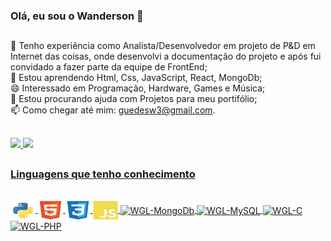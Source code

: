 ### Olá, eu sou o Wanderson 👋
<!--
**DevWanderson/DevWanderson** is a ✨ _special_ ✨ repository because its `README.md` (this file) appears on your GitHub profile.
-->
##
🔭 Tenho experiência como Analista/Desenvolvedor em projeto de P&D em Internet das coisas, onde desenvolvi a documentação do projeto e após fui convidado a fazer parte da equipe de FrontEnd;<br>
🌱 Estou aprendendo Html, Css, JavaScript, React, MongoDb;<br>
 :smile: Interessado em Programação, Hardware, Games e Música;<br>
🤔 Estou procurando ajuda com Projetos para meu portifólio;<br>
📫 Como chegar até mim: guedesw3@gmail.com.<br>
##
<div style="display: inline">
  <a href="https://github.com/DevWanderson">
  <img height="165em" src="https://github-readme-stats.vercel.app/api?username=DevWanderson&show_icons=true&theme=algolia&include_all_commits=true&count_private=true"/>
  <img height="165em" src="https://github-readme-stats.vercel.app/api/top-langs/?username=DevWanderson&layout=compact&langs_count=7&theme=algolia"/>
</div>
 
##
### Linguagens que tenho conhecimento
<div style="display: inline_block"><br>
  <img align="center" alt="WGL-Python" height="30" width="40" src="https://raw.githubusercontent.com/devicons/devicon/master/icons/python/python-original.svg">
  <img align="center" alt="WGL-Html" height="30" width="40" src="https://raw.githubusercontent.com/devicons/devicon/master/icons/html5/html5-original.svg">
  <img align="center" alt="WGL-Css" height="30" width="40" src="https://raw.githubusercontent.com/devicons/devicon/master/icons/css3/css3-original.svg">
  <img align="center" alt="WGL-JS" height="30" width="40" src="https://raw.githubusercontent.com/devicons/devicon/master/icons/javascript/javascript-plain.svg">
 <img align="center" alt="WGL-MongoDb" height="30" width="40" src="https://cdn.jsdelivr.net/gh/devicons/devicon/icons/mongodb/mongodb-original.svg">
 <img align="center" alt="WGL-MySQL" height="30" width="40" src="https://cdn.jsdelivr.net/gh/devicons/devicon/icons/mysql/mysql-original.svg">
 <img align="center" alt="WGL-C" height="30" width="40" src="https://cdn.jsdelivr.net/gh/devicons/devicon/icons/c/c-original.svg">
 <img align="center" alt="WGL-PHP" height="30" width="40" src="https://cdn.jsdelivr.net/gh/devicons/devicon/icons/php/php-plain.svg">
</div>

<!--
👯 Estou procurando colaborar em
🤔 Estou procurando ajuda com...
💬 Pergunte-me sobre tecnol
📫 Como chegar até mim: ...
⚡ fato divertido: ...-->
